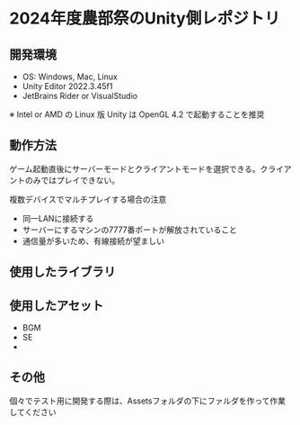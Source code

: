 # 2024年度農部祭のUnity側レポジトリ

## 開発環境
 - OS: Windows, Mac, Linux
 - Unity Editor 2022.3.45f1
 - JetBrains Rider or VisualStudio

※ Intel or AMD の Linux 版 Unity は OpenGL 4.2 で起動することを推奨

## 動作方法

ゲーム起動直後にサーバーモードとクライアントモードを選択できる。クライアントのみではプレイできない。

複数デバイスでマルチプレイする場合の注意
- 同一LANに接続する
- サーバーにするマシンの7777番ポートが解放されていること
- 通信量が多いため、有線接続が望ましい

## 使用したライブラリ

## 使用したアセット

- BGM
- SE
- 

## その他
個々でテスト用に開発する際は、Assetsフォルダの下にファルダを作って作業してください
